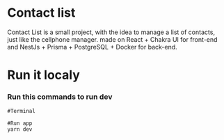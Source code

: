 
# Contact list
Contact List is a small project, with the idea to manage a list of contacts, just like the cellphone manager. made on React + Chakra UI for front-end and NestJs + Prisma + PostgreSQL + Docker for back-end.

# Run it localy

### Run this commands to run dev

```
#Terminal

#Run app
yarn dev

```